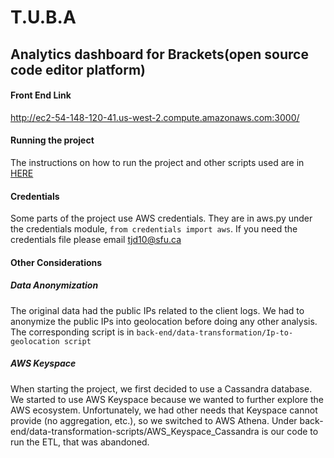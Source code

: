 # T.U.B.A
## Analytics dashboard for Brackets(open source code editor platform)

#### Front End Link
http://ec2-54-148-120-41.us-west-2.compute.amazonaws.com:3000/

#### Running the project
The instructions on how to run the project and other scripts used are in [HERE](./RUNNING.md)

#### Credentials
Some parts of the project use AWS credentials. They are in aws.py under the credentials module, `from credentials import aws`. 
If you need the credentials file please email tjd10@sfu.ca

#### Other Considerations
##### Data Anonymization
The original data had the public IPs related to the client logs. 
We had to anonymize the public IPs into geolocation before doing any other analysis. 
The corresponding script is in `back-end/data-transformation/Ip-to-geolocation script` 

##### AWS Keyspace
When starting the project, we first decided to use a Cassandra database. We started to use AWS Keyspace because we wanted to further explore the AWS ecosystem.
Unfortunately, we had other needs that Keyspace cannot provide (no aggregation, etc.), so we switched to AWS Athena.
Under back-end/data-transformation-scripts/AWS_Keyspace_Cassandra is our code to run the ETL, that was abandoned.
